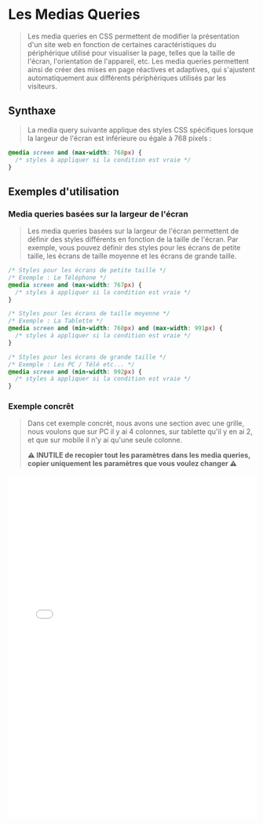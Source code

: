# Les Medias Queries
> Les media queries en CSS permettent de modifier la présentation d'un site web en fonction de certaines caractéristiques du périphérique utilisé pour visualiser la page, telles que la taille de l'écran, l'orientation de l'appareil, etc. Les media queries permettent ainsi de créer des mises en page réactives et adaptives, qui s'ajustent automatiquement aux différents périphériques utilisés par les visiteurs.

## Synthaxe
> La media query suivante applique des styles CSS spécifiques lorsque la largeur de l'écran est inférieure ou égale à 768 pixels :
```css
@media screen and (max-width: 768px) {
  /* styles à appliquer si la condition est vraie */
}
```
## Exemples d'utilisation
### Media queries basées sur la largeur de l'écran
> Les media queries basées sur la largeur de l'écran permettent de définir des styles différents en fonction de la taille de l'écran. Par exemple, vous pouvez définir des styles pour les écrans de petite taille, les écrans de taille moyenne et les écrans de grande taille.
```css
/* Styles pour les écrans de petite taille */
/* Exemple : Le Téléphone */
@media screen and (max-width: 767px) {
  /* styles à appliquer si la condition est vraie */
}

/* Styles pour les écrans de taille moyenne */
/* Exemple : La Tablette */
@media screen and (min-width: 768px) and (max-width: 991px) {
  /* styles à appliquer si la condition est vraie */
}

/* Styles pour les écrans de grande taille */
/* Exemple : Les PC / Télé etc... */
@media screen and (min-width: 992px) {
  /* styles à appliquer si la condition est vraie */
}
```
### Exemple concrêt
> Dans cet exemple concrèt, nous avons une section avec une grille, nous voulons que sur PC il y ai 4 colonnes, sur tablette qu'il y en ai 2, et que sur mobile il n'y ai qu'une seule colonne.
> 
> **⚠️ INUTILE de recopier tout les paramètres dans les media queries, copier uniquement les paramètres que vous voulez changer ⚠️**

<iframe width="100%" height="700" src="//jsfiddle.net/Skullyfox/hokzrx4n/12/embedded/html,css,result/dark/" allowfullscreen="allowfullscreen" allowpaymentrequest frameborder="0"></iframe>


